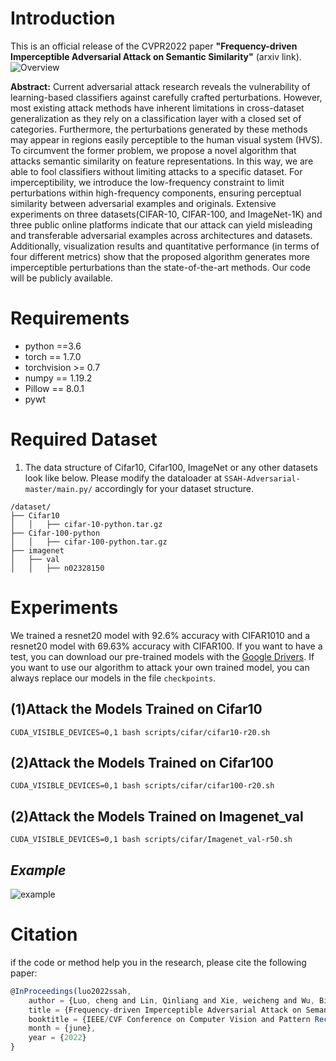 Introduction
=
This is an official release of the CVPR2022 paper  **"Frequency-driven Imperceptible Adversarial Attack on Semantic Similarity"** (arxiv link). 
![Overview](https://github.com/LinQinLiang/SSAH-adversarial-attack/blob/main/imgs/overview.png)

__Abstract:__ Current adversarial attack research reveals the vulnerability of learning-based classifiers against carefully crafted perturbations. However, most existing attack methods have inherent limitations in cross-dataset generalization as they rely on a classification layer with a closed set of categories. Furthermore, the perturbations generated by these methods may appear in regions easily perceptible to the human visual system (HVS). To circumvent the former problem, we propose a novel algorithm that attacks semantic similarity on feature representations. In this way, we are able to fool classifiers without limiting attacks to a specific dataset. For imperceptibility, we introduce the low-frequency constraint to limit perturbations within high-frequency components, ensuring perceptual similarity between adversarial examples and originals. Extensive experiments on three datasets(CIFAR-10, CIFAR-100, and ImageNet-1K) and three public online platforms indicate that our attack can yield misleading and transferable adversarial examples across architectures and datasets. Additionally, visualization results and quantitative performance (in terms of four different metrics) show that the proposed algorithm generates more imperceptible perturbations than the state-of-the-art methods. Our code will be publicly available.

Requirements
=
* python ==3.6
* torch == 1.7.0
* torchvision >= 0.7
* numpy == 1.19.2
* Pillow == 8.0.1
* pywt

Required Dataset
=
1. The data structure of Cifar10, Cifar100, ImageNet or any other datasets look like below. Please modify the dataloader at `SSAH-Adversarial-master/main.py/` accordingly for your dataset structure.

```
/dataset/
├── Cifar10
│   │   ├── cifar-10-python.tar.gz
├── Cifar-100-python
│   │   ├── cifar-100-python.tar.gz
├── imagenet
│   ├── val
│   │   ├── n02328150

```

Experiments
=
We trained a resnet20 model with 92.6% accuracy with CIFAR1010 and a resnet20 model with 69.63% accuracy with CIFAR100. If you want to have a test, you can download our pre-trained models with the [Google Drivers](https://drive.google.com/drive/folders/1SrNrh7o7Ocok7w9ENuXROy9p_bC2IJVj?usp=sharing). If you want to use our algorithm to attack your own trained model, you can always replace our models in the file ```checkpoints```.

(1)Attack the Models Trained on Cifar10
-
```
CUDA_VISIBLE_DEVICES=0,1 bash scripts/cifar/cifar10-r20.sh
```
(2)Attack the Models Trained on Cifar100
-
```
CUDA_VISIBLE_DEVICES=0,1 bash scripts/cifar/cifar100-r20.sh
```
(2)Attack the Models Trained on Imagenet_val
-
```
CUDA_VISIBLE_DEVICES=0,1 bash scripts/cifar/Imagenet_val-r50.sh
```
***Example***
-
![example](https://github.com/LinQinLiang/SSAH-adversarial-attack/blob/main/imgs/img.png)

Citation
=
if the code or method help you in the research, please cite the following paper:
```js
@InProceedings(luo2022ssah,
    author = {Luo, cheng and Lin, Qinliang and Xie, weicheng and Wu, Bizhu and Xie, Jinheng and Shen, LinLin},
    title = {Frequency-driven Imperceptible Adversarial Attack on Semantic Similarity},
    booktitle = {IEEE/CVF Conference on Computer Vision and Pattern Recognition (CVPR)},
    month = {june},
    year = {2022}
}
```


